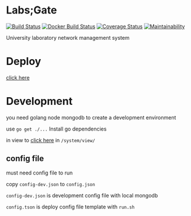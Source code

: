 # Labs;Gate
[![Build Status](https://travis-ci.com/shiyunjin/Labs-Gate.svg?branch=master)](https://travis-ci.com/shiyunjin/Labs-Gate)
[![Docker Build Status](https://img.shields.io/docker/build/shiyunjin/labs-gate.svg)](https://hub.docker.com/r/shiyunjin/labs-gate/)
[![Coverage Status](https://img.shields.io/coveralls/github/shiyunjin/Labs-Gate/master.svg)](https://coveralls.io/github/shiyunjin/Labs-Gate?branch=master)
[![Maintainability](https://api.codeclimate.com/v1/badges/f8f91e33ba07913cecb9/maintainability)](https://codeclimate.com/github/shiyunjin/Labs-Gate/maintainability)

University laboratory network management system

# Deploy
[click here](https://github.com/shiyunjin/Labs-Gate-Deploy)

# Development
you need golang node mongodb to create a development environment

use `go get ./...` Install go dependencies

in view to [click here](https://github.com/shiyunjin/Labs-Gate-UI) in `/system/view/`

## config file
must need config file to run

copy `config-dev.json` to `config.json`

`config-dev.json` is development config file with local mongodb

`config.tson` is deploy config file template with `run.sh`
